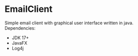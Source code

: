 # EmailClient
Simple email client with graphical user interface written in java. 
Dependencies:
- JDK 17+
- JavaFX
- Log4j
